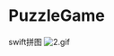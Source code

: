 # PuzzleGame
swift拼图
![2.gif](http://upload-images.jianshu.io/upload_images/1338042-c23ac363b8de0fe2.gif?imageMogr2/auto-orient/strip)
